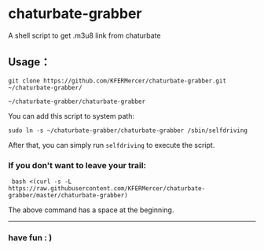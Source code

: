 # chaturbate-grabber

A shell script to get .m3u8 link from chaturbate

## Usage：

```shell
git clone https://github.com/KFERMercer/chaturbate-grabber.git ~/chaturbate-grabber/
```

```shell
~/chaturbate-grabber/chaturbate-grabber
```

You can add this script to system path:

```shell
sudo ln -s ~/chaturbate-grabber/chaturbate-grabber /sbin/selfdriving
```

After that, you can simply run `selfdriving` to execute the script.

### If you don't want to leave your trail:

```shell
 bash <(curl -s -L https://raw.githubusercontent.com/KFERMercer/chaturbate-grabber/master/chaturbate-grabber)
```

The above command has a space at the beginning.

---

### have fun : )
